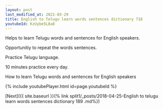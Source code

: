 ```yaml
---
layout: post
last_modified_at: 2021-03-29
title: English to Telugu learn words sentences dictionary 718 
youtubeId: KzUybe5L8a8
---
```

 
 
Helps to learn Telugu words and sentences for English speakers.

Opportunitiy to repeat the words sentences. 

Practice Telugu language. 
 
10 minutes practice every day. 
 
How to learn Telugu words and sentences for English speakers 
 
{% include youtubePlayer.html id=page.youtubeId %}
 
 
[Next]({{ site.baseurl }}{% link  split1/_posts/2018-04-25-English to telugu learn words sentences dictionary 189 .md%})
 
